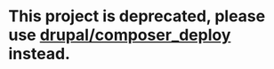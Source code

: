 # This project is deprecated, please use [drupal/composer_deploy](https://www.drupal.org/project/composer_deploy) instead.
